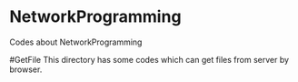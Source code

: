 # NetworkProgramming
Codes about NetworkProgramming

#GetFile
This directory has some codes which can get files from server by browser.
